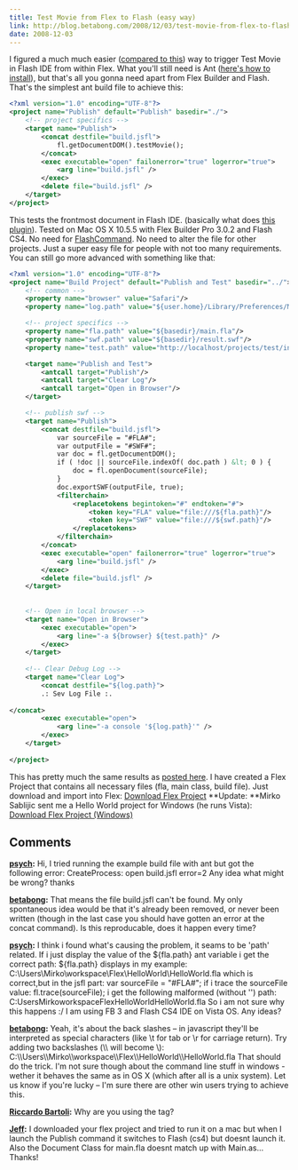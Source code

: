 ```yaml
---
title: Test Movie from Flex to Flash (easy way)
link: http://blog.betabong.com/2008/12/03/test-movie-from-flex-to-flash-easy-way/
date: 2008-12-03
---
```



I figured a much much easier ([compared to this](/2008/11/29/flex-builder-t-flash-ide)) way to trigger Test Movie in Flash IDE from within Flex. What you'll still need is Ant ([here's how to install](http://blog.jodybrewster.net/2008/04/09/installing-ant-in-flex-builder-3/)), but that's all you gonna need apart from Flex Builder and Flash. That's the simplest ant build file to achieve this: 
    
    
```xml
<?xml version="1.0" encoding="UTF-8"?>
<project name="Publish" default="Publish" basedir="./">
    <!-- project specifics -->
    <target name="Publish">
        <concat destfile="build.jsfl">
            fl.getDocumentDOM().testMovie();
        </concat>
        <exec executable="open" failonerror="true" logerror="true">
            <arg line="build.jsfl" />
        </exec>
        <delete file="build.jsfl" />
    </target>
</project>
```
This tests the frontmost document in Flash IDE. (basically what does [this plugin](http://theflashblog.com/?p=482)). Tested on Mac OS X 10.5.5 with Flex Builder Pro 3.0.2 and Flash CS4. No need for [FlashCommand](http://www.mikechambers.com/blog/2008/05/02/flashcommand-for-os-x-updated-to-work-with-flash-cs3/). No need to alter the file for other projects. Just a super easy file for people with not too many requirements. You can still go more advanced with something like that: 
    
    
    
    
```xml
<?xml version="1.0" encoding="UTF-8"?>
<project name="Build Project" default="Publish and Test" basedir="../">
    <!-- common -->
    <property name="browser" value="Safari"/>
    <property name="log.path" value="${user.home}/Library/Preferences/Macromedia/Flash Player/Logs/flashlog.txt"/>

    <!-- project specifics -->
    <property name="fla.path" value="${basedir}/main.fla"/>
    <property name="swf.path" value="${basedir}/result.swf"/>
    <property name="test.path" value="http://localhost/projects/test/index.html" />

    <target name="Publish and Test">
        <antcall target="Publish"/>
        <antcall target="Clear Log"/>
        <antcall target="Open in Browser"/>
    </target>

    <!-- publish swf -->
    <target name="Publish">
        <concat destfile="build.jsfl">
            var sourceFile = "#FLA#";
            var outputFile = "#SWF#";
            var doc = fl.getDocumentDOM();
            if ( !doc || sourceFile.indexOf( doc.path ) &lt; 0 ) {
                doc = fl.openDocument(sourceFile);
            }
            doc.exportSWF(outputFile, true);
            <filterchain>
                <replacetokens begintoken="#" endtoken="#">
                    <token key="FLA" value="file:///${fla.path}"/>
                    <token key="SWF" value="file:///${swf.path}"/>
                </replacetokens>
            </filterchain>
        </concat>
        <exec executable="open" failonerror="true" logerror="true">
            <arg line="build.jsfl" />
        </exec>
        <delete file="build.jsfl" />
    </target>
    
    
    <!-- Open in local browser -->
    <target name="Open in Browser">
        <exec executable="open">
            <arg line="-a ${browser} ${test.path}" />
        </exec>
    </target>
    
    <!-- Clear Debug Log -->
    <target name="Clear Log">
        <concat destfile="${log.path}">                                                                                                            
        .: Sev Log File :.
        
</concat>
        <exec executable="open">
            <arg line="-a console '${log.path}'" />
        </exec>
    </target>
    
</project>
```

This has pretty much the same results as [posted here](/2008/11/29/flex-builder-t-flash-ide/). I have created a Flex Project that contains all necessary files (fla, main class, build file). Just download and import into Flex: [ Download Flex Project](http://blog.betabong.com/uploads/2008/12/flaproject.zip) **Update: **Mirko Sablijic sent me a Hello World project for Windows (he runs Vista): [Download Flex Project (Windows)](http://blog.betabong.com/uploads/2008/12/helloworld.zip)

## Comments

**[psych](#9 "2008-12-04 21:27:19"):** Hi, I tried running the example build file with ant but got the following error: CreateProcess: open build.jsfl error=2 Any idea what might be wrong? thanks

**[betabong](#10 "2008-12-05 05:32:22"):** That means the file build.jsfl can't be found. My only spontaneous idea would be that it's already been removed, or never been written (though in the last case you should have gotten an error at the concat command). Is this reproducable, does it happen every time?

**[psych](#11 "2008-12-06 13:57:28"):** I think i found what's causing the problem, it seams to be 'path' related. If i just display the value of the ${fla.path} ant variable i get the correct path: ${fla.path} displays in my example: C:\Users\Mirko\workspace\Flex\HelloWorld\HelloWorld.fla which is correct,but in the jsfl part: var sourceFile = "#FLA#"; if i trace the sourceFile value: fl.trace(sourceFile); i get the following malformed (without '\') path: C:UsersMirkoworkspaceFlexHelloWorldHelloWorld.fla So i am not sure why this happens :/ I am using FB 3 and Flash CS4 IDE on Vista OS. Any ideas?

**[betabong](#12 "2008-12-06 14:11:11"):** Yeah, it's about the back slashes – in javascript they'll be interpreted as special characters (like \t for tab or \r for carriage return). Try adding two backslashes (\\\ will become \\): C:\\\Users\\\Mirko\\\workspace\\\Flex\\\HelloWorld\\\HelloWorld.fla That should do the trick. I'm not sure though about the command line stuff in windows - wether it behaves the same as in OS X (which after all is a unix system). Let us know if you're lucky – I'm sure there are other win users trying to achieve this.

**[Riccardo Bartoli](#26 "2009-03-15 21:35:20"):** Why are you using the tag?

**[Jeff](#77 "2010-02-01 19:47:10"):** I downloaded your flex project and tried to run it on a mac but when I launch the Publish command it switches to Flash (cs4) but doesnt launch it. Also the Document Class for main.fla doesnt match up with Main.as... Thanks!

